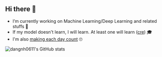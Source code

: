 ## Hi there 👋


- I’m currently working on Machine Learning/Deep Learning and related stuffs 🤖
- If my model doesn't learn, I will learn. At least one will learn ([cre](https://www.kaggle.com/competitions/lux-ai-season-3/discussion/556943)) 🎓
- I'm also [making each day count](https://www.youtube.com/watch?v=JYdCltjvrxg) 🙄


![dangnh0611's GitHub stats](https://github-readme-stats.vercel.app/api?username=dangnh0611&show_icons=true&theme=tokyonight)
